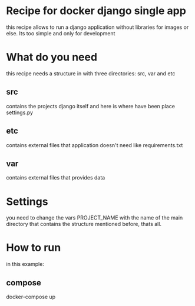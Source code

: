 # Recipe for docker django single app

this recipe allows to run a django application without libraries for images or else. Its too simple and only for development

# What do you need

this recipe needs a structure in with three directories:
src, var and etc

## src

contains the projects django itself and here is where have been place settings.py

## etc
contains external files that application doesn't need like requirements.txt

## var
contains external files that provides data

# Settings
you need to change the vars PROJECT_NAME with the name of the main directory that contains the structure mentioned before, thats all.

# How to run 

in this example:
## compose
docker-compose up